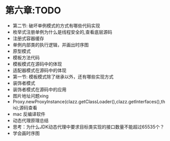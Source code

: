 # 第六章:TODO

- 第二节: 破坏单例模式的方式有哪些代码实现
- 枚举式注册单例为什么是线程安全的,查看底层源码
- 注册式容器缓存
- 单例内部类的执行逻辑，并画出时序图
- 原型模式
- 模板方法代码
- 模板模式在源码中的体现
- 适配器模式在源码中的体现
- 第一节: 模板模式除了继承以外，还有哪些实现方式
- 装饰者模式
- 装饰者模式在源码中的应用
- 图片地址问题xing
- Proxy.newProxyInstance(clazz.getClassLoader(),clazz.getInterfaces(),this);源码查看
- mac 反编译软件
- 动态代理原理总结
- 思考：为什么JDK动态代理中要求目标类实现的接口数量不能超过65535个？
- 学会画时序图